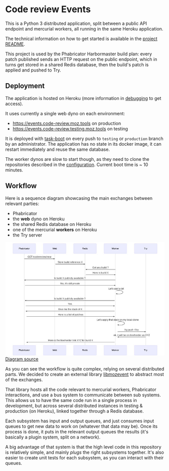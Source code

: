 # Code review Events

This is a Python 3 distributed application, split between a public API endpoint and mercurial workers, all running in the same Heroku application.

The technical information on how to get started is available in the [project README](/events/README.md).

This project is used by the Phabricator Harbormaster build plan: every patch published sends an HTTP request on the public endpoint, which in turns get stored in a shared Redis database, then the build's patch is applied and pushed to Try.

## Deployment

The application is hosted on Heroku (more information in [debugging](/docs/debugging.md) to get access).

It uses currently a single web dyno on each environment:
- https://events.code-review.moz.tools on production
- https://events.code-review.testing.moz.tools on testing

It is deployed with [task-boot](https://github.com/mozilla/task-boot) on every push to `testing` or `production` branch by an administrator.
The application has no state in its docker image, it can restart immediately and reuse the same database.

The worker dynos are slow to start though, as they need to clone the repositories described in the [configuration](/docs/configuration.md). Current boot time is ~ 10 minutes.

## Workflow

Here is a sequence diagram showcasing the main exchanges between relevant parties:
- Phabricator
- the **web** dyno on Heroku
- the shared Redis database on Heroku
- one of the mercurial **workers** on Heroku
- the Try server

![](events.jpg)
[Diagram source](events.mermaid)

As you can see the workflow is quite complex, relying on several distributed parts. We decided to create an external library [libmozevent](https://github.com/mozilla/libmozevent) to abstract most of the exchanges.

That library hosts all the code relevant to mercurial workers, Phabricator interactions, and use a bus system to communicate between sub systems.
This allows us to have the same code run in a single process in development, but across several distributed instances in testing & production (on Heroku), linked together through a Redis database.

Each subsystem has input and output queues, and just consumes input queues to get new data to work on (whatever that data may be). Once its process is done, it puts in the relevant output queues the results (it's basically a plugin system, split on a network).

A big advantage of that system is that the high level code in this repository is relatively simple, and mainly *plugs* the right subsystems together. It's also easier to create unit tests for each subsystem, as you can interact with their queues.
